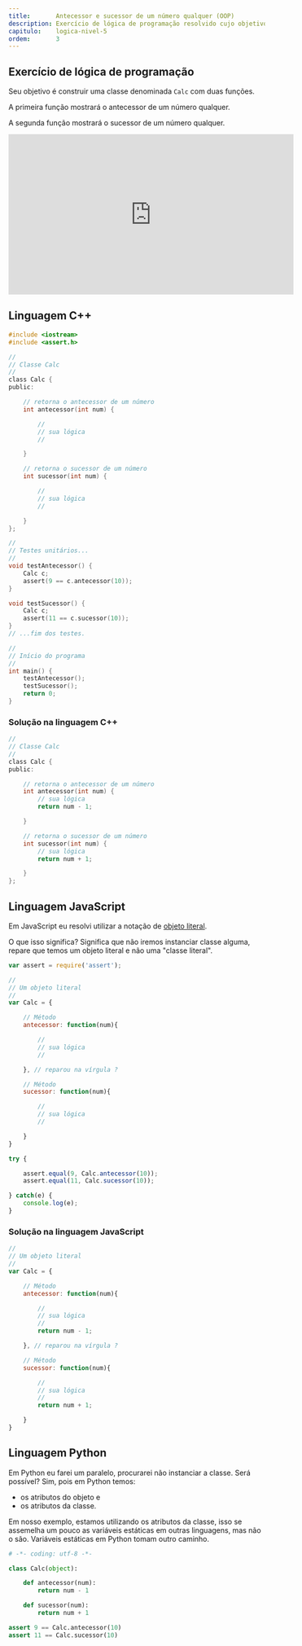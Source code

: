 ```yaml
---
title:       Antecessor e sucessor de um número qualquer (OOP)
description: Exercício de lógica de programação resolvido cujo objetivo é encontrar o sucessor e antecessor de um número qualquer.
capitulo:    logica-nivel-5
ordem:       3
---
```




Exercício de lógica de programação
---

Seu objetivo é construir uma classe denominada `Calc` com duas funções.

A primeira função mostrará o antecessor de um número qualquer.

A segunda função mostrará o sucessor de um número qualquer.

<iframe width="560" height="315" src="https://www.youtube.com/embed/ZxAHPKIKxKc" frameborder="0" allow="autoplay; encrypted-media" allowfullscreen></iframe>



Linguagem C++
---

```c
#include <iostream>
#include <assert.h>

//
// Classe Calc
//
class Calc {
public:

    // retorna o antecessor de um número
    int antecessor(int num) {

        //
        // sua lógica
        //

    }

    // retorna o sucessor de um número
    int sucessor(int num) {

        //
        // sua lógica
        //

    }
};

//
// Testes unitários...
//
void testAntecessor() {
    Calc c;
    assert(9 == c.antecessor(10));
}

void testSucessor() {
    Calc c;
    assert(11 == c.sucessor(10));
}
// ...fim dos testes.

//
// Início do programa
//
int main() {
    testAntecessor();
    testSucessor();
    return 0;
}

```


### Solução na linguagem C++

```c
//
// Classe Calc
//
class Calc {
public:

    // retorna o antecessor de um número
    int antecessor(int num) {
        // sua lógica
        return num - 1;

    }

    // retorna o sucessor de um número
    int sucessor(int num) {
        // sua lógica
        return num + 1;

    }
};
```


Linguagem JavaScript
---

Em JavaScript eu resolvi utilizar a notação de [objeto literal](/javascript/refs/objeto-literal).

O que isso significa? Significa que não iremos instanciar classe alguma, repare que temos um objeto literal e não uma
"classe literal".

```javascript
var assert = require('assert');

//
// Um objeto literal
//
var Calc = {

    // Método
    antecessor: function(num){

        //
        // sua lógica
        //

    }, // reparou na vírgula ?

    // Método
    sucessor: function(num){

        //
        // sua lógica
        //

    }
}

try {

    assert.equal(9, Calc.antecessor(10));
    assert.equal(11, Calc.sucessor(10));

} catch(e) {
    console.log(e);
}
```


### Solução na linguagem JavaScript

```javascript
//
// Um objeto literal
//
var Calc = {

    // Método
    antecessor: function(num){

        //
        // sua lógica
        //
        return num - 1;

    }, // reparou na vírgula ?

    // Método
    sucessor: function(num){

        //
        // sua lógica
        //
        return num + 1;

    }
}
```



Linguagem Python
---

Em Python eu farei um paralelo, procurarei não instanciar a classe. Será possível? Sim, pois em Python temos:

- os atributos do objeto e
- os atributos da classe.

Em nosso exemplo, estamos utilizando os atributos da classe, isso se assemelha um pouco as variáveis estáticas em outras
linguagens, mas não o são. Variáveis estáticas em Python tomam outro caminho.

```python
# -*- coding: utf-8 -*-

class Calc(object):

    def antecessor(num):
        return num - 1

    def sucessor(num):
        return num + 1

assert 9 == Calc.antecessor(10)
assert 11 == Calc.sucessor(10)
```


